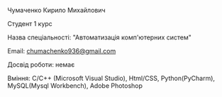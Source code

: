 Чумаченко Кирило Михайлович

Студент 1 курс

Назва спеціальності: "Автоматизація комп'ютерних систем"

Email: chumachenko936@gmail.com

Досвід роботи: немає

Вміння: C/C++ (Microsoft Visual Studio), Html/CSS, Python(PyCharm), MySQL(Mysql Workbench), Adobe Photoshop

